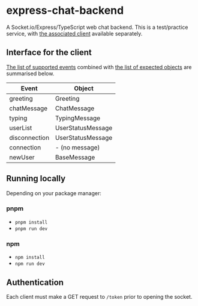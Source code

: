 # express-chat-backend

A Socket.io/Express/TypeScript web chat backend. This is a test/practice service, with [the associated client](https://github.com/aceade/express-chat-client) available separately.

## Interface for the client

[The list of supported events](./src/messages/event.ts) combined with [the list of expected objects](./src/messages/message.ts) are summarised below.

| Event | Object |
|-------|--------|
| greeting | Greeting |
| chatMessage | ChatMessage |
| typing | TypingMessage |
| userList | UserStatusMessage |
| disconnection | UserStatusMessage |
| connection | - (no message) |
| newUser | BaseMessage |

## Running locally

Depending on your package manager:

### pnpm

- `pnpm install`
- `pnpm run dev`

### npm

- `npm install`
- `npm run dev`

## Authentication

Each client must make a GET request to `/token` prior to opening the socket.